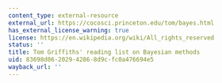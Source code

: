 ```yaml
---
content_type: external-resource
external_url: https://cocosci.princeton.edu/tom/bayes.html
has_external_license_warning: true
license: https://en.wikipedia.org/wiki/All_rights_reserved
status: ''
title: Tom Griffiths' reading list on Bayesian methods
uid: 83698d06-2029-4286-8d9c-fc0a476694e5
wayback_url: ''
---
```


